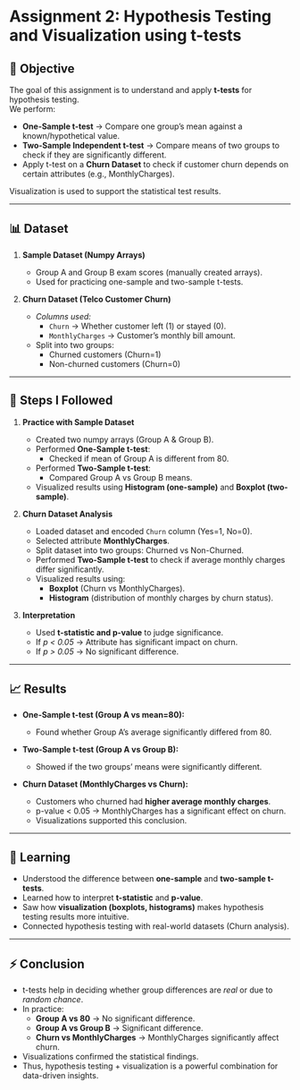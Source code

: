 # Assignment 2: Hypothesis Testing and Visualization using t-tests

## 📌 Objective
The goal of this assignment is to understand and apply **t-tests** for hypothesis testing.  
We perform:
- **One-Sample t-test** → Compare one group’s mean against a known/hypothetical value.  
- **Two-Sample Independent t-test** → Compare means of two groups to check if they are significantly different.  
- Apply t-test on a **Churn Dataset** to check if customer churn depends on certain attributes (e.g., MonthlyCharges).  

Visualization is used to support the statistical test results.  

---

## 📊 Dataset
1. **Sample Dataset (Numpy Arrays)**  
   - Group A and Group B exam scores (manually created arrays).  
   - Used for practicing one-sample and two-sample t-tests.  

2. **Churn Dataset (Telco Customer Churn)**  
   - *Columns used:*  
     - `Churn` → Whether customer left (1) or stayed (0).  
     - `MonthlyCharges` → Customer’s monthly bill amount.  
   - Split into two groups:  
     - Churned customers (Churn=1)  
     - Non-churned customers (Churn=0)  

---

## 🔎 Steps I Followed
1. **Practice with Sample Dataset**
   - Created two numpy arrays (Group A & Group B).
   - Performed **One-Sample t-test**:
     - Checked if mean of Group A is different from 80.  
   - Performed **Two-Sample t-test**:
     - Compared Group A vs Group B means.  
   - Visualized results using **Histogram (one-sample)** and **Boxplot (two-sample)**.  

2. **Churn Dataset Analysis**
   - Loaded dataset and encoded `Churn` column (Yes=1, No=0).  
   - Selected attribute **MonthlyCharges**.  
   - Split dataset into two groups: Churned vs Non-Churned.  
   - Performed **Two-Sample t-test** to check if average monthly charges differ significantly.  
   - Visualized results using:
     - **Boxplot** (Churn vs MonthlyCharges).  
     - **Histogram** (distribution of monthly charges by churn status).  

3. **Interpretation**
   - Used **t-statistic and p-value** to judge significance.  
   - If *p < 0.05* → Attribute has significant impact on churn.  
   - If *p > 0.05* → No significant difference.  

---

## 📈 Results
- **One-Sample t-test (Group A vs mean=80):**  
  - Found whether Group A’s average significantly differed from 80.  

- **Two-Sample t-test (Group A vs Group B):**  
  - Showed if the two groups’ means were significantly different.  

- **Churn Dataset (MonthlyCharges vs Churn):**  
  - Customers who churned had **higher average monthly charges**.  
  - p-value < 0.05 → MonthlyCharges has a significant effect on churn.  
  - Visualizations supported this conclusion.  

---

## 📝 Learning
- Understood the difference between **one-sample** and **two-sample t-tests**.  
- Learned how to interpret **t-statistic** and **p-value**.  
- Saw how **visualization (boxplots, histograms)** makes hypothesis testing results more intuitive.  
- Connected hypothesis testing with real-world datasets (Churn analysis).  

---

## ⚡ Conclusion
- t-tests help in deciding whether group differences are *real* or due to *random chance*.  
- In practice:  
  - **Group A vs 80** → No significant difference.  
  - **Group A vs Group B** → Significant difference.  
  - **Churn vs MonthlyCharges** → MonthlyCharges significantly affect churn.  
- Visualizations confirmed the statistical findings.  
- Thus, hypothesis testing + visualization is a powerful combination for data-driven insights.
